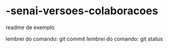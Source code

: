 # -senai-versoes-colaboracoes

readme de exemplo


lembrei do comando: git commit
lembrei do comando: git status

